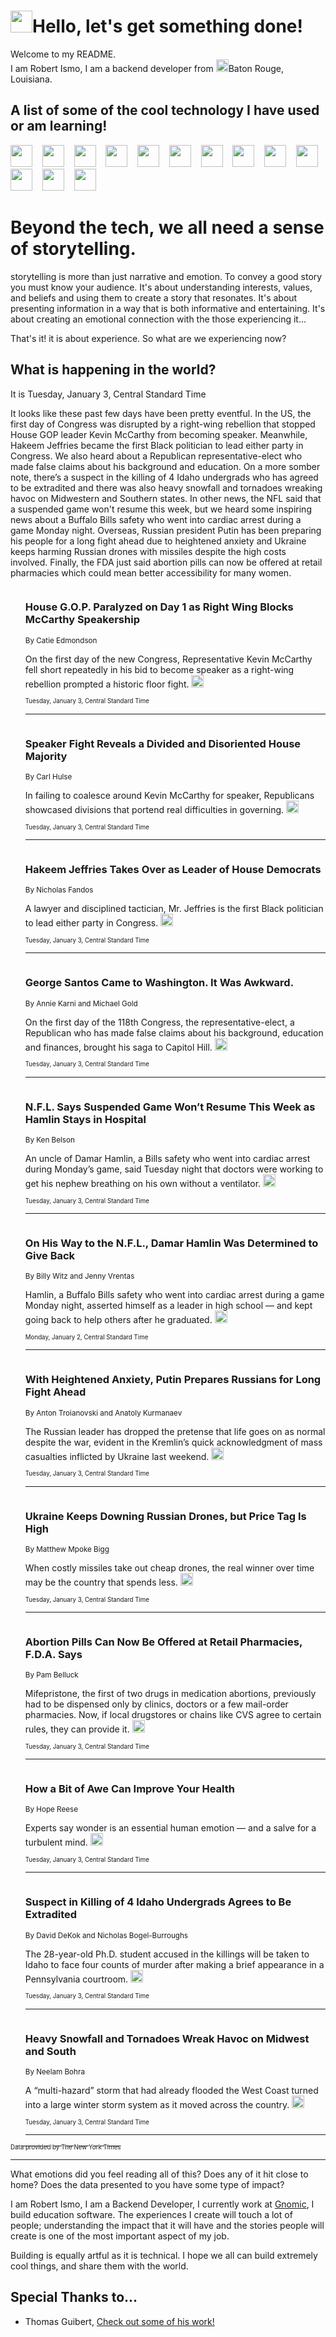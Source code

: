 <h1><img src="https://emojis.slackmojis.com/emojis/images/1643514375/3493/hot-coffee.gif?1643514375" width="35"/>Hello, let's get something done!</h1>

<p>Welcome to my README.<br/>
I am Robert Ismo, I am a backend developer from <img src="https://emojis.slackmojis.com/emojis/images/1638395689/50435/moulin_rouge.png?1638395689" width="20"/>Baton Rouge, Louisiana.</p>
<h2>A list of some of the cool technology I have used or am learning!</h2>
<p>
<img src="https://emojis.slackmojis.com/emojis/images/1643516091/21142/meow_bongotap.gif?1643516091" width="35" alt="">
<img src="https://img.shields.io/badge/Favorite%20Frontend%20Framework-SvelteKit-f83903" alt="">
<img src="https://img.shields.io/badge/Second%20Favorite-Vue-40b581" alt="">
<img src="https://img.shields.io/badge/Most%20Used%20Runtime-Nodejs-78b061" alt="">
<img src="https://emojis.slackmojis.com/emojis/images/1643517416/34482/fire.gif?1643517416" width="35" alt="">
<img src="https://img.shields.io/badge/Javascript%20But%20Better-Typescript-0078ca" alt="">
<img src="https://img.shields.io/badge/Favorite%20Language-Elixir-3e244d" alt="">
<img src="https://img.shields.io/badge/Containerize%20Everything-Docker-6ac9ef" alt="">
<img src="https://emojis.slackmojis.com/emojis/images/1643514596/5999/meow_party.gif?1643514596" width="35" alt="">
<img src="https://img.shields.io/badge/API%20Love%20Language-Graphql-de32a5" alt="">
<img src="https://img.shields.io/badge/Our%20Favorite%20Version%20Controller-Git-e94f33" alt="">
<img src="https://img.shields.io/badge/Favorite%20Database-Redis-d42d1d" alt="">
<img src="https://emojis.slackmojis.com/emojis/images/1643514559/5584/deployparrot.gif?1643514559" width="35" alt="">
<img src="https://img.shields.io/badge/Container%20Interstate-RabbitMQ-f66200" alt="">
<img src="https://img.shields.io/badge/Gotta%20Learn-Kubernetes-316adf" alt="">
<img src="https://img.shields.io/badge/Really%20Mature%20Now-WASM-654fef" alt="">
<img src="https://emojis.slackmojis.com/emojis/images/1666642497/61942/dance_vibe.gif?1666642497" width="35" alt="">
<img src="https://img.shields.io/badge/For%20My%20M1-ARM64-657d96" alt="">
<img src="https://img.shields.io/badge/Loving%20This%20So%20Much-TailwindCSS-17bcb5" alt="">
<img src="https://img.shields.io/badge/Cool%20Build%20Tool-Vite-f9cb24" alt="">
<img src="https://emojis.slackmojis.com/emojis/images/1669231376/62819/working-on-it.gif?1669231376" width="35" alt="">
<img src="https://img.shields.io/badge/Fun%20and%20Easy%20Database-MongoDB-5f8c49" alt="">
<img src="https://img.shields.io/badge/JS%20Life%20Support-NPM-c73737" alt="">
<img src="https://img.shields.io/badge/I%20Liked%20It-DynamoDB-0073b9" alt="">
<img src="https://emojis.slackmojis.com/emojis/images/1643514045/46/question.gif?1643514045" width="35" alt="">
<img src="https://img.shields.io/badge/cool-React-60d6f9" alt="">
<img src="https://img.shields.io/badge/Future%20Big%20Project-Lambda-f37e00" alt="">
<img src="https://img.shields.io/badge/NPM%20But%20Better-PNPM-f1aa07" alt="">
<img src="https://emojis.slackmojis.com/emojis/images/1643514943/9662/fbwow.gif?1643514943" width="35" alt="">
<img src="https://img.shields.io/badge/First%20Language-C-662079" alt="">
<img src="https://img.shields.io/badge/Where%20I%20Deploy%20Frontend-Vercel-000000" alt="">
<img src="https://img.shields.io/badge/Who%20Does%20not%20Want%20an%20App-Swift-f9492a" alt="">
<img src="https://emojis.slackmojis.com/emojis/images/1643514058/151/javascript.png?1643514058" width="35" alt="">
<img src="https://img.shields.io/badge/cool-Python-fbd542" alt="">
<img src="https://img.shields.io/badge/Favorite%20Something-Stripe-656cdc" alt="">
<img src="https://img.shields.io/badge/Of%20Course-HTML5-ed6327" alt="">
<img src="https://emojis.slackmojis.com/emojis/images/1660415405/60731/bomb.gif?1660415405" width="35" alt="">
<img src="https://img.shields.io/badge/hate-CSS-2964ec" alt="">
<img src="https://img.shields.io/badge/Learning-CircleCI-141215" alt="">
<img src="https://img.shields.io/badge/Learning-Rust-fbbb3b" alt="">
<img src="https://emojis.slackmojis.com/emojis/images/1660415397/60712/writing-hand.gif?1660415397" width="35" alt="">
<img src="https://img.shields.io/badge/Dev%20Browser%20of%20Choice-Firefox-cc4e26" alt="">
<img src="https://img.shields.io/badge/Recoverying%20From%20Windows-UNIX-1781e3" alt="">
<img src="https://img.shields.io/badge/LOVE-LogSeq-90c1c2" alt="">
<img src="https://emojis.slackmojis.com/emojis/images/1643514066/223/kirby.gif?1643514066" width="35" alt="">
<img src="https://img.shields.io/badge/Daily%20Driver-MacOS-e6e6e8" alt="">
<img src="https://img.shields.io/badge/Git%20Server-Github-000000" alt="">
<img src="https://img.shields.io/badge/enjoyable-EC2-f17428" alt="">
<img src="https://emojis.slackmojis.com/emojis/images/1643514239/2069/excited.gif?1643514239" width="35" alt="">
</p>
<h1>Beyond the tech, we all need a sense of storytelling.</h1>
<p>storytelling is more than just narrative and emotion. To convey a good story you must know your audience. It's about understanding interests, values, and beliefs and using them to create a story that resonates. It's about presenting information in a way that is both informative and entertaining. It's about creating an emotional connection with the those experiencing it...</p>
<p>That's it! it is about experience. So what are we experiencing now?</p>
<h2>What is happening in the world?</h2>
<p>It is Tuesday, January 3, Central Standard Time</p>
<p>
It looks like these past few days have been pretty eventful. In the US, the first day of Congress was disrupted by a right-wing rebellion that stopped House GOP leader Kevin McCarthy from becoming speaker. Meanwhile, Hakeem Jeffries became the first Black politician to lead either party in Congress. We also heard about a Republican representative-elect who made false claims about his background and education. On a more somber note, there’s a suspect in the killing of 4 Idaho undergrads who has agreed to be extradited and there was also heavy snowfall and tornadoes wreaking havoc on Midwestern and Southern states. In other news, the NFL said that a suspended game won&#39;t resume this week, but we heard some inspiring news about a Buffalo Bills safety who went into cardiac arrest during a game Monday night. Overseas, Russian president Putin has been preparing his people for a long fight ahead due to heightened anxiety and Ukraine keeps harming Russian drones with missiles despite the high costs involved. Finally, the FDA just said abortion pills can now be offered at retail pharmacies which could mean better accessibility for many women.</p>
<ol>
<img src="https://img.shields.io/badge/-us-blue" alt="">
<h3>House G.O.P. Paralyzed on Day 1 as Right Wing Blocks McCarthy Speakership</h3>
<sub>By Catie Edmondson</sub>
<p>On the first day of the new Congress, Representative Kevin McCarthy fell short repeatedly in his bid to become speaker as a right-wing rebellion prompted a historic floor fight.  <a href="https://nyti.ms/3i7qYrA"><img src="https://developer.nytimes.com/files/poweredby_nytimes_30b.png?v=1583354208352" height="20"></a></p>
<sub><sub>Tuesday, January 3, Central Standard Time</sub></sub>
<hr/>
<img src="https://img.shields.io/badge/-us-blue" alt="">
<h3>Speaker Fight Reveals a Divided and Disoriented House Majority</h3>
<sub>By Carl Hulse</sub>
<p>In failing to coalesce around Kevin McCarthy for speaker, Republicans showcased divisions that portend real difficulties in governing.  <a href="https://nyti.ms/3CoECNV"><img src="https://developer.nytimes.com/files/poweredby_nytimes_30b.png?v=1583354208352" height="20"></a></p>
<sub><sub>Tuesday, January 3, Central Standard Time</sub></sub>
<hr/>
<img src="https://img.shields.io/badge/-nyregion-blue" alt="">
<h3>Hakeem Jeffries Takes Over as Leader of House Democrats</h3>
<sub>By Nicholas Fandos</sub>
<p>A lawyer and disciplined tactician, Mr. Jeffries is the first Black politician to lead either party in Congress.  <a href="https://nyti.ms/3WGKmec"><img src="https://developer.nytimes.com/files/poweredby_nytimes_30b.png?v=1583354208352" height="20"></a></p>
<sub><sub>Tuesday, January 3, Central Standard Time</sub></sub>
<hr/>
<img src="https://img.shields.io/badge/-us-blue" alt="">
<h3>George Santos Came to Washington. It Was Awkward.</h3>
<sub>By Annie Karni and Michael Gold</sub>
<p>On the first day of the 118th Congress, the representative-elect, a Republican who has made false claims about his background, education and finances, brought his saga to Capitol Hill.  <a href="https://nyti.ms/3YYoJYa"><img src="https://developer.nytimes.com/files/poweredby_nytimes_30b.png?v=1583354208352" height="20"></a></p>
<sub><sub>Tuesday, January 3, Central Standard Time</sub></sub>
<hr/>
<img src="https://img.shields.io/badge/-sports-blue" alt="">
<h3>N.F.L. Says Suspended Game Won’t Resume This Week as Hamlin Stays in Hospital</h3>
<sub>By Ken Belson</sub>
<p>An uncle of Damar Hamlin, a Bills safety who went into cardiac arrest during Monday’s game, said Tuesday night that doctors were working to get his nephew breathing on his own without a ventilator.  <a href="https://nyti.ms/3Qej6RW"><img src="https://developer.nytimes.com/files/poweredby_nytimes_30b.png?v=1583354208352" height="20"></a></p>
<sub><sub>Tuesday, January 3, Central Standard Time</sub></sub>
<hr/>
<img src="https://img.shields.io/badge/-sports-blue" alt="">
<h3>On His Way to the N.F.L., Damar Hamlin Was Determined to Give Back</h3>
<sub>By Billy Witz and Jenny Vrentas</sub>
<p>Hamlin, a Buffalo Bills safety who went into cardiac arrest during a game Monday night, asserted himself as a leader in high school — and kept going back to help others after he graduated.  <a href="https://nyti.ms/3vD9dmY"><img src="https://developer.nytimes.com/files/poweredby_nytimes_30b.png?v=1583354208352" height="20"></a></p>
<sub><sub>Monday, January 2, Central Standard Time</sub></sub>
<hr/>
<img src="https://img.shields.io/badge/-world-blue" alt="">
<h3>With Heightened Anxiety, Putin Prepares Russians for Long Fight Ahead</h3>
<sub>By Anton Troianovski and Anatoly Kurmanaev</sub>
<p>The Russian leader has dropped the pretense that life goes on as normal despite the war, evident in the Kremlin’s quick acknowledgment of mass casualties inflicted by Ukraine last weekend.  <a href="https://nyti.ms/3IDf3gf"><img src="https://developer.nytimes.com/files/poweredby_nytimes_30b.png?v=1583354208352" height="20"></a></p>
<sub><sub>Tuesday, January 3, Central Standard Time</sub></sub>
<hr/>
<img src="https://img.shields.io/badge/-world-blue" alt="">
<h3>Ukraine Keeps Downing Russian Drones, but Price Tag Is High</h3>
<sub>By Matthew Mpoke Bigg</sub>
<p>When costly missiles take out cheap drones, the real winner over time may be the country that spends less.  <a href="https://nyti.ms/3jQEFff"><img src="https://developer.nytimes.com/files/poweredby_nytimes_30b.png?v=1583354208352" height="20"></a></p>
<sub><sub>Tuesday, January 3, Central Standard Time</sub></sub>
<hr/>
<img src="https://img.shields.io/badge/-health-blue" alt="">
<h3>Abortion Pills Can Now Be Offered at Retail Pharmacies, F.D.A. Says</h3>
<sub>By Pam Belluck</sub>
<p>Mifepristone, the first of two drugs in medication abortions, previously had to be dispensed only by clinics, doctors or a few mail-order pharmacies. Now, if local drugstores or chains like CVS agree to certain rules, they can provide it.  <a href="https://nyti.ms/3GdNt6b"><img src="https://developer.nytimes.com/files/poweredby_nytimes_30b.png?v=1583354208352" height="20"></a></p>
<sub><sub>Tuesday, January 3, Central Standard Time</sub></sub>
<hr/>
<img src="https://img.shields.io/badge/-well-blue" alt="">
<h3>How a Bit of Awe Can Improve Your Health</h3>
<sub>By Hope Reese</sub>
<p>Experts say wonder is an essential human emotion — and a salve for a turbulent mind.  <a href="https://nyti.ms/3jQwfUM"><img src="https://developer.nytimes.com/files/poweredby_nytimes_30b.png?v=1583354208352" height="20"></a></p>
<sub><sub>Tuesday, January 3, Central Standard Time</sub></sub>
<hr/>
<img src="https://img.shields.io/badge/-us-blue" alt="">
<h3>Suspect in Killing of 4 Idaho Undergrads Agrees to Be Extradited</h3>
<sub>By David DeKok and Nicholas Bogel-Burroughs</sub>
<p>The 28-year-old Ph.D. student accused in the killings will be taken to Idaho to face four counts of murder after making a brief appearance in a Pennsylvania courtroom.  <a href="https://nyti.ms/3WG70TH"><img src="https://developer.nytimes.com/files/poweredby_nytimes_30b.png?v=1583354208352" height="20"></a></p>
<sub><sub>Tuesday, January 3, Central Standard Time</sub></sub>
<hr/>
<img src="https://img.shields.io/badge/-us-blue" alt="">
<h3>Heavy Snowfall and Tornadoes Wreak Havoc on Midwest and South</h3>
<sub>By Neelam Bohra</sub>
<p>A “multi-hazard” storm that had already flooded the West Coast turned into a large winter storm system as it moved across the country.  <a href="https://nyti.ms/3ZhLjLI"><img src="https://developer.nytimes.com/files/poweredby_nytimes_30b.png?v=1583354208352" height="20"></a></p>
<sub><sub>Tuesday, January 3, Central Standard Time</sub></sub>
<hr/>
</ol>
<a href="https://developer.nytimes.com"><sub><sub>Data provided by The New York Times</sub></sub></a>
<hr/>
<p>What emotions did you feel reading all of this? Does any of it hit close to home? Does the data presented to you have some type of impact?</p>
<p>I am Robert Ismo, I am a Backend Developer, I currently work at <a href="https://gnomic.education/">Gnomic</a>, I build education software. The experiences I create will touch a lot of people; understanding the impact that it will have and the stories people will create is one of the most important aspect of my job.</p>
<p>Building is equally artful as it is technical. I hope we all can build extremely cool things, and share them with the world.</p>
<h2>Special Thanks to...</h2>
<ul>
<li>Thomas Guibert, <a href="https://github.com/thmsgbrt/thmsgbrt">Check out some of his work!</a></li>
</ul>